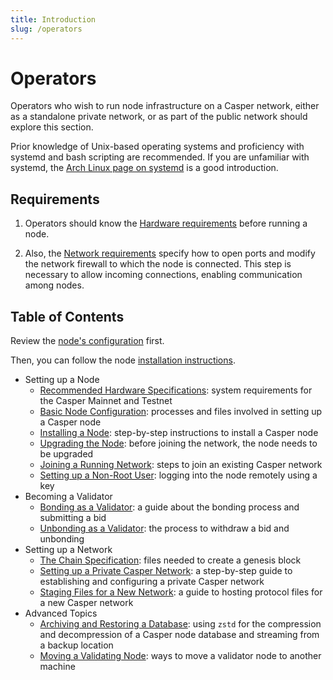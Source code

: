 ```yaml
---
title: Introduction
slug: /operators
---
```


# Operators

Operators who wish to run node infrastructure on a Casper network, either as a standalone private network, or as part of the public network should explore this section.

Prior knowledge of Unix-based operating systems and proficiency with systemd and bash scripting are recommended. If you are unfamiliar with systemd, the [Arch Linux page on systemd](https://wiki.archlinux.org/title/systemd) is a good introduction.

## Requirements

1. Operators should know the [Hardware requirements](./setup/hardware.md) before running a node.

2. Also, the [Network requirements](./setup/install-node.md/#network-requirements) specify how to open ports and modify the network firewall to which the node is connected. This step is necessary to allow incoming connections, enabling communication among nodes.

## Table of Contents

Review the [node's configuration](./setup/basic-node-configuration.md) first.

Then, you can follow the node [installation instructions](./setup/install-node.md).

- Setting up a Node
  - [Recommended Hardware Specifications](./setup/hardware.md): system requirements for the Casper Mainnet and Testnet
  - [Basic Node Configuration](./setup/basic-node-configuration.md): processes and files involved in setting up a Casper node
  - [Installing a Node](./setup/install-node.md): step-by-step instructions to install a Casper node
  - [Upgrading the Node](./setup/upgrade.md): before joining the network, the node needs to be upgraded
  - [Joining a Running Network](./setup/joining.md): steps to join an existing Casper network
  - [Setting up a Non-Root User](./setup/non-root-user.md): logging into the node remotely using a key
- Becoming a Validator
  - [Bonding as a Validator](./becoming-a-validator/bonding.md): a guide about the bonding process and submitting a bid
  - [Unbonding as a Validator](./becoming-a-validator/unbonding.md): the process to withdraw a bid and unbonding
- Setting up a Network
  - [The Chain Specification](./setup-network/chain-spec.md): files needed to create a genesis block
  - [Setting up a Private Casper Network](./setup-network/create-private.md): a step-by-step guide to establishing and configuring a private Casper network
  - [Staging Files for a New Network](./setup-network/staging-files-for-new-network.md): a guide to hosting protocol files for a new Casper network
- Advanced Topics
  - [Archiving and Restoring a Database](./advanced-topics/archiving-and-restoring.md): using `zstd` for the compression and decompression of a Casper node database and streaming from a backup location
  - [Moving a Validating Node](./advanced-topics/moving-node.md): ways to move a validator node to another machine

